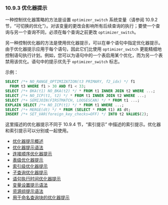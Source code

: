 ### 10.9.3 优化器提示

一种控制优化器策略的方法是设置 `optimizer_switch` 系统变量（请参阅 10.9.2 节，“可切换的优化”）。对该变量的更改会影响所有后续查询的执行；要使一个查询与另一个查询不同，必须在每个查询之前更改 `optimizer_switch`。

另一种控制优化器的方法是使用优化器提示，可以在单个语句中指定优化器提示。由于优化器提示应用于每个语句，因此它们比使用 `optimizer_switch` 更能精细地控制语句执行计划。例如，您可以为语句中的一个表启用某个优化，而为另一个表禁用该优化。语句中的提示优先于 `optimizer_switch` 标志。

示例：

```sql
SELECT /*+ NO_RANGE_OPTIMIZATION(t3 PRIMARY, f2_idx) */ f1
  FROM t3 WHERE f1 > 30 AND f1 < 33;
SELECT /*+ BKA(t1) NO_BKA(t2) */ * FROM t1 INNER JOIN t2 WHERE ...;
SELECT /*+ NO_ICP(t1, t2) */ * FROM t1 INNER JOIN t2 WHERE ...;
SELECT /*+ SEMIJOIN(FIRSTMATCH, LOOSESCAN) */ * FROM t1 ...;
EXPLAIN SELECT /*+ NO_ICP(t1) */ * FROM t1 WHERE ...;
SELECT /*+ MERGE(dt) */ * FROM (SELECT * FROM t1) AS dt;
INSERT /*+ SET_VAR(foreign_key_checks=OFF) */ INTO t2 VALUES(2);
```

这里描述的优化器提示不同于 10.9.4 节，“索引提示” 中描述的索引提示。优化器和索引提示可以分别或一起使用。

- [优化器提示概述](#优化器提示概述)
- [优化器提示语法](#优化器提示语法)
- [连接顺序优化器提示](#连接顺序优化器提示)
- [表级优化器提示](#表级优化器提示)
- [索引级优化器提示](#索引级优化器提示)
- [子查询优化器提示](#子查询优化器提示)
- [语句执行时间优化器提示](#语句执行时间优化器提示)
- [变量设置提示语法](#变量设置提示语法)
- [资源组提示语法](#资源组提示语法)
- [用于命名查询块的优化器提示](#用于命名查询块的优化器提示)